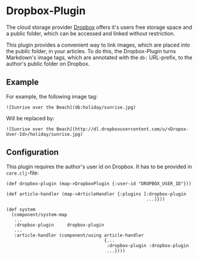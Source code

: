 # Dropbox-Plugin

The cloud storage provider [Dropbox](https://www.dropbox.com) offers it's users free storage space and a public folder, which can be accessed and linked without restriction.

This plugin provides a convenient way to link images, which are placed into the public folder, in your articles. To do this, the Dropbox-Plugin turns Markdown's image tags, which are annotated with the `db:` URL-prefix, to the author's public folder on Dropbox.

## Example

For example, the following image tag:

```
![Sunrise over the Beach](db:holiday/sunrise.jpg)
```

Will be replaced by: 

```
![Sunrise over the Beach](http://dl.dropboxusercontent.com/u/<Dropox-User-Id>/holiday/sunrise.jpg)
```

## Configuration

This plugin requires the author's user id on Dropbox. It has to be provided in `core.clj`-file:

```
(def dropbox-plugin (map->DropboxPlugin {:user-id "DROPBOX_USER_ID"}))

(def article-handler (map->ArticleHandler {:plugins [:dropbox-plugin
                                                     ...]}))

(def system
  (component/system-map
   ...
   :dropbox-plugin     dropbox-plugin
   ...
   :article-handler (component/using article-handler
                                     {...
                                      :dropbox-plugin :dropbox-plugin
                                      ...})))
```
